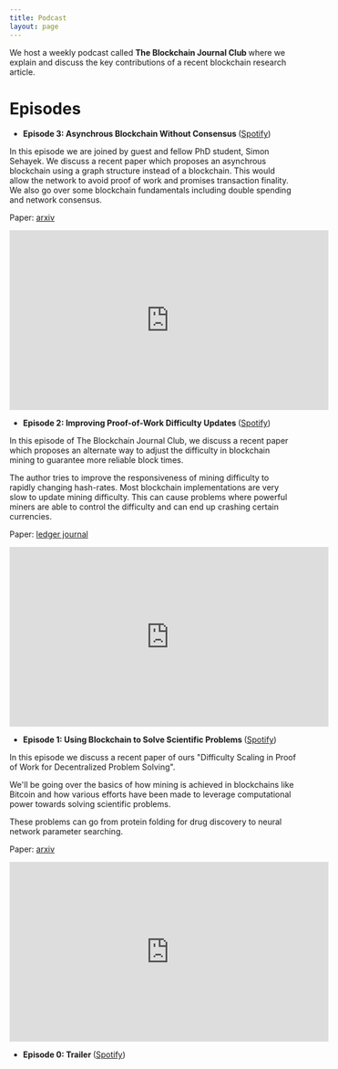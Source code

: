 ```yaml
---
title: Podcast 
layout: page 
---
```



<head>
<script src="https://ajax.googleapis.com/ajax/libs/jquery/3.2.1/jquery.min.js"></script>
</head>

<style>

#test p {
  opacity: 0;
}
</style>

<script>
$("#test p").delay(10).animate({ opacity: 1  }, 700);
</script>

<p id="test"> We host a weekly podcast called <b> The Blockchain Journal Club </b> where we explain and discuss the key contributions of a recent blockchain research article. 

</p>


<h1> Episodes </h1>

* <b> Episode 3: Asynchrous Blockchain Without Consensus </b> (<a href="https://open.spotify.com/episode/0M7b187OR1buXTVuW1hHOT?si=ssluUyr6SC6JxE-AwPSwcQ" target="_blank">Spotify</a>)

In this episode we are joined by guest and fellow PhD student, Simon Sehayek. 
We discuss a recent paper which proposes an asynchrous blockchain using a graph structure instead of a blockchain. 
This would allow the network to avoid proof of work and promises transaction finality. 
We also go over some blockchain fundamentals including double spending and network consensus.

Paper: [arxiv](https://arxiv.org/pdf/1909.10926.pdf)

<iframe width="560" height="315" src="https://www.youtube.com/embed/jmhJ2igzTkQ" frameborder="0" allow="accelerometer; autoplay; encrypted-media; gyroscope; picture-in-picture" allowfullscreen></iframe>

* <b> Episode 2: Improving Proof-of-Work Difficulty Updates </b> (<a href="https://open.spotify.com/episode/5G9G4gXlVGJXwtHMeRa9U3?si=MPeqq6ChQyStI_OyoEXrCw" target="_blank">Spotify</a>)

In this episode of The Blockchain Journal Club, we discuss a recent paper which proposes an alternate way to adjust the difficulty in blockchain mining to guarantee more reliable block times.

The author tries to improve the responsiveness of mining difficulty to rapidly changing hash-rates. Most blockchain implementations are very slow to update mining difficulty. This can cause problems where powerful miners are able to control the difficulty and can end up crashing certain currencies.

Paper: [ledger journal](https://ledgerjournal.org/ojs/ledger/article/view/195/187)

<iframe width="560" height="315" src="https://www.youtube.com/embed/jjCrL0ic16w" frameborder="0" allow="accelerometer; autoplay; encrypted-media; gyroscope; picture-in-picture" allowfullscreen></iframe>


* <b> Episode 1: Using Blockchain to Solve Scientific Problems  </b> (<a href="https://open.spotify.com/episode/4QCZ5AFYe1ZPHRHbYiRuAt?si=0R5FKksXRd-attTuH6QA0A" target="_blank">Spotify</a>)

In this episode we discuss a recent paper of ours "Difficulty Scaling in Proof of Work for Decentralized Problem Solving".

We'll be going over the basics of how mining is achieved in blockchains like Bitcoin and how various efforts have been made to leverage computational power towards solving scientific problems.

These problems can go from protein folding for drug discovery to neural network parameter searching.

Paper: [arxiv](https://arxiv.org/pdf/1911.00435.pdf)

<iframe width="560" height="315" src="https://www.youtube.com/embed/PLeTJ6bFfF4" frameborder="0" allow="accelerometer; autoplay; encrypted-media; gyroscope; picture-in-picture" allowfullscreen></iframe>

* <b> Episode 0: Trailer </b> (<a href="https://open.spotify.com/episode/3FVRAyWXSbCBYU14uZXICV?si=QMIsSC9mQYO-078POTZU5w" target="_blank">Spotify</a>)



